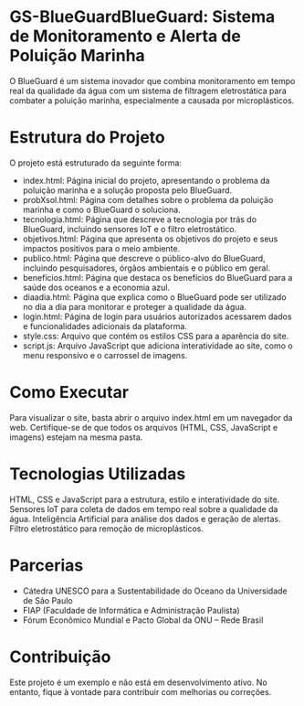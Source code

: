 # GS-BlueGuardBlueGuard: Sistema de Monitoramento e Alerta de Poluição Marinha
O BlueGuard é um sistema inovador que combina monitoramento em tempo real da qualidade da água com um sistema de filtragem eletrostática para combater a poluição marinha, especialmente a causada por microplásticos.

# Estrutura do Projeto
O projeto está estruturado da seguinte forma:
- index.html: Página inicial do projeto, apresentando o problema da poluição marinha e a solução proposta pelo BlueGuard.
- probXsol.html: Página com detalhes sobre o problema da poluição marinha e como o BlueGuard o soluciona.
- tecnologia.html: Página que descreve a tecnologia por trás do BlueGuard, incluindo sensores IoT e o filtro eletrostático.
- objetivos.html: Página que apresenta os objetivos do projeto e seus impactos positivos para o meio ambiente.
- publico.html: Página que descreve o público-alvo do BlueGuard, incluindo pesquisadores, órgãos ambientais e o público em geral.
- beneficios.html: Página que destaca os benefícios do BlueGuard para a saúde dos oceanos e a economia azul.
- diaadia.html: Página que explica como o BlueGuard pode ser utilizado no dia a dia para monitorar e proteger a qualidade da água.
- login.html: Página de login para usuários autorizados acessarem dados e funcionalidades adicionais da plataforma.
- style.css: Arquivo que contém os estilos CSS para a aparência do site.
- script.js: Arquivo JavaScript que adiciona interatividade ao site, como o menu responsivo e o carrossel de imagens.

# Como Executar
Para visualizar o site, basta abrir o arquivo index.html em um navegador da web. Certifique-se de que todos os arquivos (HTML, CSS, JavaScript e imagens) estejam na mesma pasta.

# Tecnologias Utilizadas
HTML, CSS e JavaScript para a estrutura, estilo e interatividade do site.
Sensores IoT para coleta de dados em tempo real sobre a qualidade da água.
Inteligência Artificial para análise dos dados e geração de alertas.
Filtro eletrostático para remoção de microplásticos.

# Parcerias
- Cátedra UNESCO para a Sustentabilidade do Oceano da Universidade de São Paulo
- FIAP (Faculdade de Informática e Administração Paulista)
- Fórum Econômico Mundial e Pacto Global da ONU – Rede Brasil

# Contribuição
Este projeto é um exemplo e não está em desenvolvimento ativo. No entanto, fique à vontade para contribuir com melhorias ou correções.
